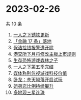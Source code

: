 # 2023-02-26

共 10 条

<!-- BEGIN -->
<!-- 最后更新时间 Sun Feb 26 2023 17:07:36 GMT+0800 (China Standard Time) -->

1. [一人之下锈铁更新](https://www.zhihu.com/search?q=%E4%B8%80%E4%BA%BA%E4%B9%8B%E4%B8%8B%E9%94%88%E9%93%81%E6%9B%B4%E6%96%B0)
1. [「金融 17 条」落地](https://www.zhihu.com/search?q=%E3%80%8C%E9%87%91%E8%9E%8D%2017%20%E6%9D%A1%E3%80%8D%E8%90%BD%E5%9C%B0)
1. [保洁捡钱报警遭开除](https://www.zhihu.com/search?q=%E4%BF%9D%E6%B4%81%E6%8D%A1%E9%92%B1%E6%8A%A5%E8%AD%A6%E9%81%AD%E5%BC%80%E9%99%A4)
1. [港交所下月将修改主板上市规则](https://www.zhihu.com/search?q=%E6%B8%AF%E4%BA%A4%E6%89%80%E4%B8%8B%E6%9C%88%E5%B0%86%E4%BF%AE%E6%94%B9%E4%B8%BB%E6%9D%BF%E4%B8%8A%E5%B8%82%E8%A7%84%E5%88%99)
1. [生存恐怖游戏森林之子](https://www.zhihu.com/search?q=%E7%94%9F%E5%AD%98%E6%81%90%E6%80%96%E6%B8%B8%E6%88%8F%E6%A3%AE%E6%9E%97%E4%B9%8B%E5%AD%90)
1. [一人之下第五季完结](https://www.zhihu.com/search?q=%E4%B8%80%E4%BA%BA%E4%B9%8B%E4%B8%8B%E7%AC%AC%E4%BA%94%E5%AD%A3%E5%AE%8C%E7%BB%93)
1. [媒体称别忽视游戏科技价值](https://www.zhihu.com/search?q=%E5%AA%92%E4%BD%93%E7%A7%B0%E5%88%AB%E5%BF%BD%E8%A7%86%E6%B8%B8%E6%88%8F%E7%A7%91%E6%8A%80%E4%BB%B7%E5%80%BC)
1. [卧龙：苍天陨落开启试玩](https://www.zhihu.com/search?q=%E5%8D%A7%E9%BE%99%EF%BC%9A%E8%8B%8D%E5%A4%A9%E9%99%A8%E8%90%BD%E5%BC%80%E5%90%AF%E8%AF%95%E7%8E%A9)
1. [姐弟恋比例持续攀升](https://www.zhihu.com/search?q=%E5%A7%90%E5%BC%9F%E6%81%8B%E6%AF%94%E4%BE%8B%E6%8C%81%E7%BB%AD%E6%94%80%E5%8D%87)
1. [多地现三星连珠](https://www.zhihu.com/search?q=%E5%A4%9A%E5%9C%B0%E7%8E%B0%E4%B8%89%E6%98%9F%E8%BF%9E%E7%8F%A0)

<!-- END -->
